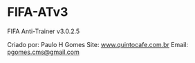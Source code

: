 # FIFA-ATv3
FIFA Anti-Trainer v3.0.2.5


Criado por: Paulo H Gomes
Site: www.quintocafe.com.br
Email: pgomes.cms@gmail.com
